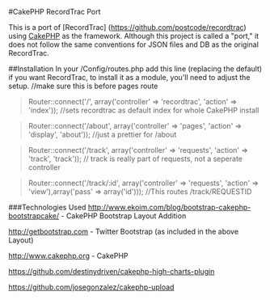 #CakePHP RecordTrac Port

This is a port of [RecordTrac] (https://github.com/postcode/recordtrac) using [CakePHP](http://www.cakephp.org) as the framework. 
Although this project is called a "port," it does not follow the same conventions for JSON files and DB as the original RecordTrac.


##Installation 
In your /Config/routes.php add this line (replacing the default) if you want RecordTrac, to install it as a module, you'll need to adjust the setup.
//make sure this is before pages route
>Router::connect('/', array('controller' => 'recordtrac', 'action' => 'index')); //sets recordtrac as default index for whole CakePHP install

>Router::connect('/about', array('controller' => 'pages', 'action' => 'display', 'about'));  //just a prettier for /about

>Router::connect('/track', array('controller' => 'requests', 'action' => 'track', 'track')); // track is really part of requests, not a seperate controller

>Router::connect('/track/:id', array('controller' => 'requests', 'action' => 'view'),array('pass' => array('id'))); //This routes /track/REQUESTID

###Technologies Used
http://www.ekoim.com/blog/bootstrap-cakephp-bootstrapcake/ - CakePHP Bootstrap Layout Addition

http://getbootstrap.com - Twitter Bootstrap (as included in the above Layout)

http://www.cakephp.org - CakePHP

https://github.com/destinydriven/cakephp-high-charts-plugin

https://github.com/josegonzalez/cakephp-upload